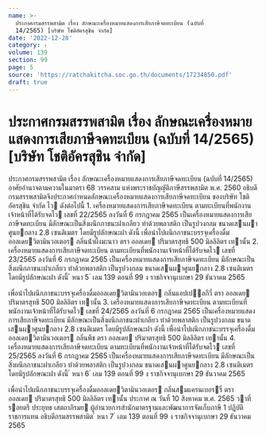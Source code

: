 ```yaml
---
name: >-
  ประกาศกรมสรรพสามิต เรื่อง ลักษณะเครื่องหมายแสดงการเสียภาษีจดทะเบียน (ฉบับที่
  14/2565) [บริษัท โชติอัครสุชิน จำกัด]
date: '2022-12-28'
category: ง
volume: 139
section: 99
page: 5
source: 'https://ratchakitcha.soc.go.th/documents/17234850.pdf'
draft: true
---
```


# ประกาศกรมสรรพสามิต เรื่อง ลักษณะเครื่องหมายแสดงการเสียภาษีจดทะเบียน (ฉบับที่ 14/2565) [บริษัท โชติอัครสุชิน จำกัด]

ประกาศกรมสรรพสามิต เรื่อง ลักษณะเครื่องหมายแสดงการเสียภาษีจดทะเบียน (ฉบับที่ 14/2565) อาศัยอํานาจตามความในมาตรา 68 วรรคสาม แห่งพระราชบัญญัติภาษีสรรพสามิต พ.ศ. 2560 อธิบดีกรมสรรพสามิตจึงประกาศกําหนดลักษณะเครื่องหมายแสดงการเสียภาษีจดทะเบียน ของบริษัท โชติอัครสุชิน จํากัด ไว ดังต่อไปนี้ 1. เครื่องหมายแสดงการเสียภาษีจดทะเบียน ตามทะเบียนที่พนักงานเจ้าหน้าที่ได้รับจดไว เลขที่ 22/2565 ลงวันที่ 6 กรกฎาคม 2565 เป็นเครื่องหมายแสดงการเสียภาษีจดทะเบียน มีลักษณะเป็นสิ่งผนึกภาชนะฝาเกลียว ทําด้วยพลาสติก เป็นรูปวงกลม ขนาดเสนผาศูนยกลาง 2.8 เซนติเมตร โดยมีรูปลักษณะฝา ดังนี้ เพื่อนําไปผนึกภาชนะบรรจุเครื่องดื่มออลเดยวิตามินวอเตอร กลิ่นน้ําผึ้งมะนาว ตรา ออลเดย ปริมาตรสุทธิ 500 มิลลิลิตร เทานั้น 2. เครื่องหมายแสดงการเสียภาษีจดทะเบียน ตามทะเบียนที่พนักงานเจ้าหน้าที่ได้รับจดไว เลขที่ 23/2565 ลงวันที่ 6 กรกฎาคม 2565 เป็นเครื่องหมายแสดงการเสียภาษีจดทะเบียน มีลักษณะเป็นสิ่งผนึกภาชนะฝาเกลียว ทําด้วยพลาสติก เป็นรูปวงกลม ขนาดเสนผาศูนยกลาง 2.8 เซนติเมตร โดยมีรูปลักษณะฝา ดังนี้ ้ หนา 5 ่ เลม 139 ตอนที่ 99 ง ราชกิจจานุเบกษา 29 ธันวาคม 2565

เพื่อนําไปผนึกภาชนะบรรจุเครื่องดื่มออลเดยวิตามินวอเตอร กลิ่นแอปเปลกีวี่ ตรา ออลเดย ปริมาตรสุทธิ 500 มิลลิลิตร เทานั้น 3. เครื่องหมายแสดงการเสียภาษีจดทะเบียน ตามทะเบียนที่พนักงานเจ้าหน้าที่ได้รับจดไว เลขที่ 24/2565 ลงวันที่ 6 กรกฎาคม 2565 เป็นเครื่องหมายแสดงการเสียภาษีจดทะเบียน มีลักษณะเป็นสิ่งผนึกภาชนะฝาเกลียว ทําด้วยพลาสติก เป็นรูปวงกลม ขนาดเสนผาศูนยกลาง 2.8 เซนติเมตร โดยมีรูปลักษณะฝา ดังนี้ เพื่อนําไปผนึกภาชนะบรรจุเครื่องดื่มออลเดยวิตามินวอเตอร กลิ่นพีช ตรา ออลเดย ปริมาตรสุทธิ 500 มิลลิลิตร เทานั้น 4. เครื่องหมายแสดงการเสียภาษีจดทะเบียน ตามทะเบียนที่พนักงานเจ้าหน้าที่ได้รับจดไว เลขที่ 25/2565 ลงวันที่ 6 กรกฎาคม 2565 เป็นเครื่องหมายแสดงการเสียภาษีจดทะเบียน มีลักษณะเป็นสิ่งผนึกภาชนะฝาเกลียว ทําด้วยพลาสติก เป็นรูปวงกลม ขนาดเสนผาศูนยกลาง 2.8 เซนติเมตร โดยมีรูปลักษณะฝา ดังนี้ ้ หนา 6 ่ เลม 139 ตอนที่ 99 ง ราชกิจจานุเบกษา 29 ธันวาคม 2565

เพื่อนําไปผนึกภาชนะบรรจุเครื่องดื่มออลเดยวิตามินวอเตอร กลิ่นสมแครนเบอรรี่ ตรา ออลเดย ปริมาตรสุทธิ 500 มิลลิลิตร เทานั้น ประกาศ ณ วันที่ 10 สิงหาคม พ.ศ. 2565 วาที่รอยตรี ประยุทธ เสตถาภิรมย ผู้อํานวยการสํานักมาตรฐานและพัฒนาการจัดเก็บภาษี 1 ปฏิบัติราชการแทน อธิบดีกรมสรรพสามิต ้ หนา 7 ่ เลม 139 ตอนที่ 99 ง ราชกิจจานุเบกษา 29 ธันวาคม 2565
